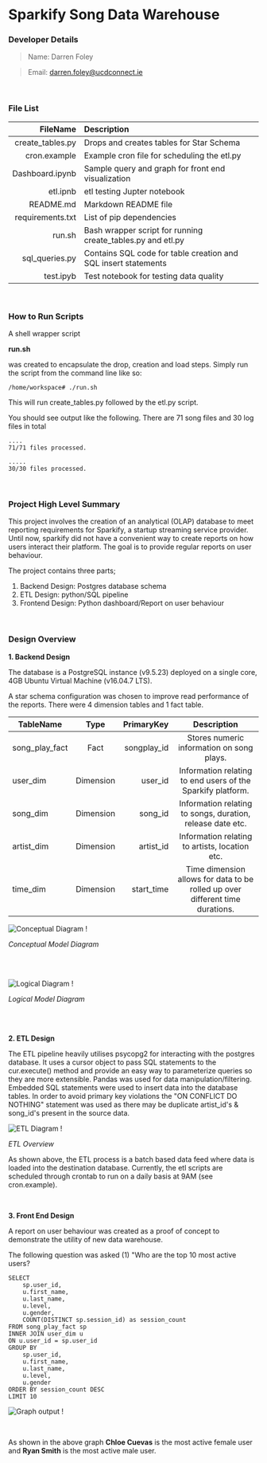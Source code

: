 # Sparkify Song Data Warehouse

### Developer Details

> Name: Darren Foley

> Email: <darren.foley@ucdconnect.ie>

<br/>

### File List 

| FileName          | Description                                                    |
|------------------:|:---------------------------------------------------------------|
| create_tables.py  | Drops and creates tables for Star Schema                       |
| cron.example      | Example cron file for scheduling the etl.py                    |
| Dashboard.ipynb   | Sample query and graph for front end visualization             |
| etl.ipnb          | etl testing Jupter notebook                                    |
| README.md         | Markdown README file                                           |
| requirements.txt  | List of pip dependencies                                       |
| run.sh            | Bash wrapper script for running create_tables.py and etl.py    |
| sql_queries.py    | Contains SQL code for table creation and SQL insert statements |
| test.ipyb         | Test notebook for testing data quality                         |


<br/>

### How to Run Scripts

<p>A shell wrapper script </p>

**run.sh**

<p> was created to encapsulate the drop, creation and load steps. Simply run the script from the command line like so:</p>

```
/home/workspace# ./run.sh
```

<p>This will run create_tables.py followed by the etl.py script.</p>

<p>You should see output like the following. There are 71 song files and 30 log files in total</p>

```
....
71/71 files processed.

.....
30/30 files processed.
```

<br/>

### Project High Level Summary

<p>This project involves the creation of an analytical (OLAP) database to meet reporting requirements for Sparkify, a startup streaming service provider. Until now, sparkify did not have a convenient way to create reports on how users interact their platform. The goal is to provide regular reports on user behaviour. 
    
The project contains three parts;
</p>

1. Backend Design: Postgres database schema
2. ETL Design: python/SQL pipeline
3. Frontend Design: Python dashboard/Report on user behaviour



<br/>

### Design Overview

**1. Backend Design**

<p>The database is a PostgreSQL instance (v9.5.23) deployed on a single core, 4GB Ubuntu Virtual Machine (v16.04.7 LTS).</p>

<p>A star schema configuration was chosen to improve read performance of the reports. There were 4 dimension tables and 1 fact table.</p>


| TableName      | Type        | PrimaryKey  | Description                                                                   |
|--------------  |:-----------:|------------:|:-----------------------------------------------------------------------------:|
| song_play_fact | Fact        | songplay_id | Stores numeric information on song plays.                                     |
| user_dim       | Dimension   | user_id     | Information relating to end users of the Sparkify platform.                   |
| song_dim       | Dimension   | song_id     | Information relating to songs, duration, release date etc.                    |
| artist_dim     | Dimension   | artist_id   | Information relating to artists, location etc.                                |
| time_dim       | Dimension   | start_time  | Time dimension allows for data to be rolled up over different time durations. |





![ Conceptual Diagram !](images/conceptual.png)

*Conceptual Model Diagram*


<br/>
<br/>


![ Logical Diagram !](images/logical.png)

*Logical Model Diagram*

<br/>
<br/>

**2. ETL Design**

<p>The ETL pipeline heavily utilises psycopg2 for interacting with the postgres database. It uses a cursor object to pass SQL statements to the cur.execute() method and provide an easy way to parameterize queries so they are more extensible. Pandas was used for data manipulation/filtering. Embedded SQL statements were used to insert data into the database tables. In order to avoid primary key violations the "ON CONFLICT DO NOTHING" statement was used as there may be duplicate artist_id's & song_id's present in the source data.</p>


![ ETL Diagram !](images/etl_design.png)

*ETL Overview*

<p>As shown above, the ETL process is a batch based data feed where data is loaded into the destination database. Currently, the etl scripts are scheduled through crontab to run on a daily basis at 9AM (see cron.example).</p>




<br/>

**3. Front End Design**

<p>A report on user behaviour was created as a proof of concept to demonstrate the utility of new data warehouse.</p>

<p>The following question was asked (1) "Who are the top 10 most active users?</p>

```
SELECT
    sp.user_id,
    u.first_name,
    u.last_name,
    u.level,
    u.gender,
    COUNT(DISTINCT sp.session_id) as session_count
FROM song_play_fact sp
INNER JOIN user_dim u
ON u.user_id = sp.user_id
GROUP BY 
    sp.user_id,
    u.first_name,
    u.last_name,
    u.level,
    u.gender
ORDER BY session_count DESC
LIMIT 10
```

![ Graph output !](images/top_10_users.png)

<br/>

As shown in the above graph **Chloe Cuevas** is the most active female user and **Ryan Smith** is the most active male user.